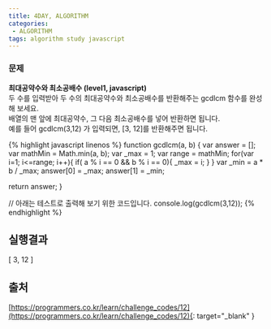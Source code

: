 ```yaml
---
title: 4DAY, ALGORITHM
categories:
 - ALGORITHM
tags: algorithm study javascript
---
```


### 문제
**최대공약수와 최소공배수 (level1, javascript)**<br />
두 수를 입력받아 두 수의 최대공약수와 최소공배수를 반환해주는 gcdlcm 함수를 완성해 보세요. <br />
배열의 맨 앞에 최대공약수, 그 다음 최소공배수를 넣어 반환하면 됩니다. <br />
예를 들어 gcdlcm(3,12) 가 입력되면, [3, 12]를 반환해주면 됩니다.<br />

{% highlight javascript linenos %}
function gcdlcm(a, b) {
  var answer = [];
  var mathMin = Math.min(a, b);
  var _max = 1;
  var range = mathMin;
  for(var i=1; i<=range; i++){
    if( a % i == 0 && b % i == 0){
      _max = i;
    }
  }
 	var _min = a * b / _max;
  answer[0] = _max;
  answer[1] = _min;
  
  return answer;
}

// 아래는 테스트로 출력해 보기 위한 코드입니다.
console.log(gcdlcm(3,12));
{% endhighlight %}

## 실행결과
[ 3, 12 ]

## 출처
[https://programmers.co.kr/learn/challenge_codes/12](https://programmers.co.kr/learn/challenge_codes/12){: target="_blank" }
